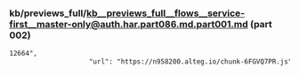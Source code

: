 ### kb/previews_full/kb__previews_full__flows__service-first__master-only@auth.har.part086.md.part001.md (part 002)

```md
12664",
                    "url": "https://n958200.alteg.io/chunk-6FGVQ7PR.js",
            
```

```
